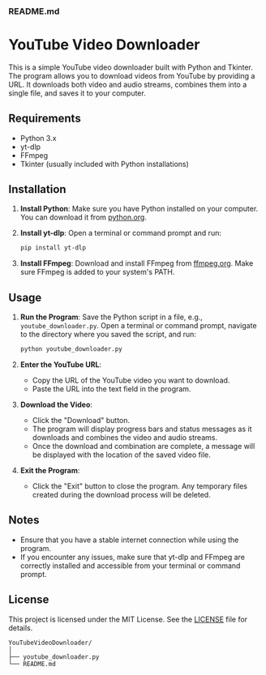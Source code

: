 ### README.md

# YouTube Video Downloader

This is a simple YouTube video downloader built with Python and Tkinter. 
The program allows you to download videos from YouTube by providing a URL. 
It downloads both video and audio streams, combines them into a single file, and saves it to your computer.

## Requirements

- Python 3.x
- yt-dlp
- FFmpeg
- Tkinter (usually included with Python installations)

## Installation

1. **Install Python**:
   Make sure you have Python installed on your computer. You can download it from [python.org](https://www.python.org/).

2. **Install yt-dlp**:
   Open a terminal or command prompt and run:
   ```sh
   pip install yt-dlp
   ```

3. **Install FFmpeg**:
   Download and install FFmpeg from [ffmpeg.org](https://ffmpeg.org/download.html). Make sure FFmpeg is added to your system's PATH.

## Usage

1. **Run the Program**:
   Save the Python script in a file, e.g., `youtube_downloader.py`. Open a terminal or command prompt, navigate to the directory where you saved the script, and run:
   ```sh
   python youtube_downloader.py
   ```

2. **Enter the YouTube URL**:
   - Copy the URL of the YouTube video you want to download.
   - Paste the URL into the text field in the program.

3. **Download the Video**:
   - Click the "Download" button.
   - The program will display progress bars and status messages as it downloads and combines the video and audio streams.
   - Once the download and combination are complete, a message will be displayed with the location of the saved video file.

4. **Exit the Program**:
   - Click the "Exit" button to close the program. Any temporary files created during the download process will be deleted.

## Notes

- Ensure that you have a stable internet connection while using the program.
- If you encounter any issues, make sure that yt-dlp and FFmpeg are correctly installed and accessible from your terminal or command prompt.

## License

This project is licensed under the MIT License. See the [LICENSE](LICENSE) file for details.

```
YouTubeVideoDownloader/
│
├── youtube_downloader.py
└── README.md
```
